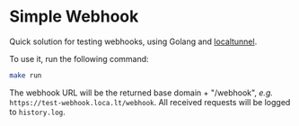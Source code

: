 # Simple Webhook
Quick solution for testing webhooks, using Golang and [localtunnel](https://github.com/localtunnel/localtunnel).

To use it, run the following command:
```sh
make run
```
The webhook URL will be the returned base domain + "/webhook", *e.g.* `https://test-webhook.loca.lt/webhook`. All received requests will 
be logged to `history.log`.
